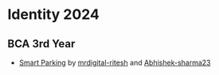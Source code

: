 # Identity 2024

## BCA 3rd Year

- [Smart Parking](https://github.com/mrdigital-ritesh/smartparking) by [mrdigital-ritesh](https://github.com/mrdigital-ritesh) and [Abhishek-sharma23](https://github.com/Abhishek-sharma23)
